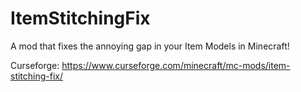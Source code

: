 # ItemStitchingFix

A mod that fixes the annoying gap in your Item Models in Minecraft!

Curseforge: https://www.curseforge.com/minecraft/mc-mods/item-stitching-fix/
